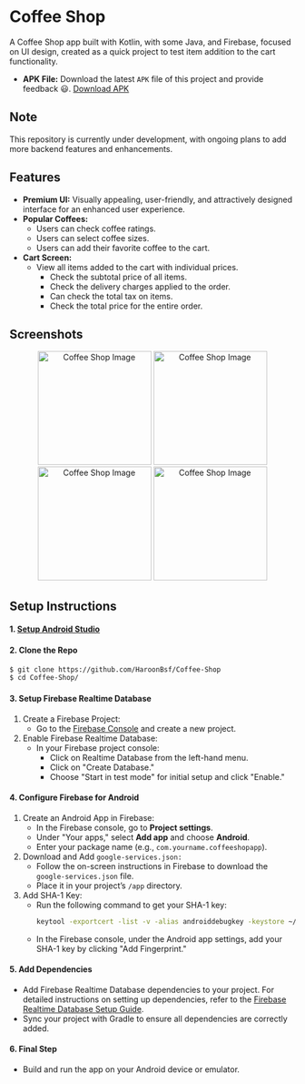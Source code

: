 # Coffee Shop

A Coffee Shop app built with Kotlin, with some Java, and Firebase, focused on UI design, created as a quick project to test item addition to the cart functionality.

- **APK File:** Download the latest `APK` file of this project and provide feedback 😃. [Download APK]()

## Note
This repository is currently under development, with ongoing plans to add more backend features and enhancements.

## Features

 * **Premium UI:** Visually appealing, user-friendly, and attractively designed interface for an enhanced user experience.
 * **Popular Coffees:**
   * Users can check coffee ratings.
   * Users can select coffee sizes.
   * Users can add their favorite coffee to the cart.
 * **Cart Screen:**
   * View all items added to the cart with individual prices.
      * Check the subtotal price of all items.
      * Check the delivery charges applied to the order.
      * Can check the total tax on items.
      * Check the total price for the entire order.

## Screenshots

<div align="center">
  <img src="https://github.com/user-attachments/assets/904d77b1-78f1-41b5-ab43-f6c1e6934bd8" width="200" alt="Coffee Shop Image">
  <img src="https://github.com/user-attachments/assets/7dd2f990-ee7f-4f17-a626-b9ef1cf19a52" width="200" alt="Coffee Shop Image">
  <img src="https://github.com/user-attachments/assets/7595290a-7b03-4962-9291-9c10039a0f92" width="200" alt="Coffee Shop Image">
  <img src="https://github.com/user-attachments/assets/7ade6963-ef29-434e-b9ed-559ffaf7b376" width="200" alt="Coffee Shop Image">
  <br>
</div>

## Setup Instructions

#### 1. [Setup Android Studio](https://developer.android.com/studio)

#### 2. Clone the Repo

```sh
$ git clone https://github.com/HaroonBsf/Coffee-Shop
$ cd Coffee-Shop/
```

#### 3. Setup Firebase Realtime Database

1. Create a Firebase Project:
    - Go to the [Firebase Console](https://console.firebase.google.com/) and create a new project.
2. Enable Firebase Realtime Database:
    - In your Firebase project console:
      - Click on Realtime Database from the left-hand menu.
      - Click on "Create Database."
      - Choose "Start in test mode" for initial setup and click "Enable."

#### 4. Configure Firebase for Android

1. Create an Android App in Firebase:
    - In the Firebase console, go to **Project settings**.
    - Under "Your apps," select **Add app** and choose **Android**.
    - Enter your package name (e.g., `com.yourname.coffeeshopapp`).
2. Download and Add `google-services.json:`
    - Follow the on-screen instructions in Firebase to download the `google-services.json` file.
    - Place it in your project’s `/app` directory.
3. Add SHA-1 Key:
    - Run the following command to get your SHA-1 key:
      <br>
      ```sh
      keytool -exportcert -list -v -alias androiddebugkey -keystore ~/.android/debug.keystore
      ```
    - In the Firebase console, under the Android app settings, add your SHA-1 key by clicking "Add Fingerprint."

#### 5. Add Dependencies
  - Add Firebase Realtime Database dependencies to your project. For detailed instructions on setting up dependencies, refer to the [Firebase Realtime Database Setup Guide](https://firebase.google.com/docs/database/android/start).
  - Sync your project with Gradle to ensure all dependencies are correctly added.

#### 6. Final Step
  - Build and run the app on your Android device or emulator.
  
      
